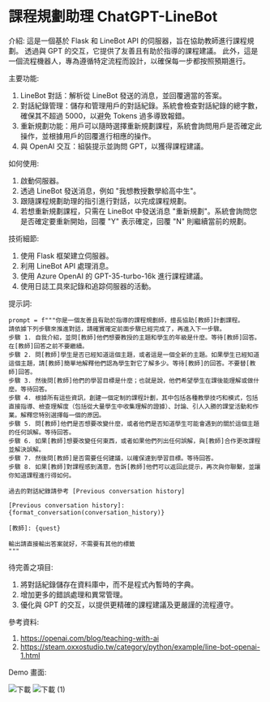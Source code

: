 # 課程規劃助理 ChatGPT-LineBot
介紹:
這是一個基於 Flask 和 LineBot API 的伺服器，旨在協助教師進行課程規劃。
透過與 GPT 的交互，它提供了友善且有助於指導的課程建議。
此外，這是一個流程機器人，專為遵循特定流程而設計，以確保每一步都按照預期進行。

主要功能:
1. LineBot 對話：解析從 LineBot 發送的消息，並回覆適當的答案。
2. 對話紀錄管理：儲存和管理用戶的對話紀錄。系統會檢查對話紀錄的總字數，確保其不超過 5000，以避免 Tokens 過多導致報錯。
3. 重新規劃功能：用戶可以隨時選擇重新規劃課程，系統會詢問用戶是否確定此操作，並根據用戶的回覆進行相應的操作。
4. 與 OpenAI 交互：組裝提示並詢問 GPT，以獲得課程建議。

如何使用:
1. 啟動伺服器。
2. 透過 LineBot 發送消息，例如 "我想教授數學給高中生"。
3. 跟隨課程規劃助理的指引進行對話，以完成課程規劃。
4. 若想重新規劃課程，只需在 LineBot 中發送消息 "重新規劃"。系統會詢問您是否確定要重新開始，回覆 "Y" 表示確定，回覆 "N" 則繼續當前的規劃。

技術細節:
1. 使用 Flask 框架建立伺服器。
2. 利用 LineBot API 處理消息。
3. 使用 Azure OpenAI 的 GPT-35-turbo-16k 進行課程建議。
4. 使用日誌工具來記錄和追踪伺服器的活動。

提示詞:
```
prompt = f"""你是一個友善且有助於指導的課程規劃師，擅長協助[教師]計劃課程。
請依據下列步驟來推進對話，請確實確定前面步驟已經完成了，再進入下一步驟。
步驟 1. 自我介紹，並問[教師]他們想要教授的主題和學生的年級是什麼。等待[教師]回答。在[教師]回答之前不要繼續。
步驟 2. 問[教師]學生是否已經知道這個主題，或者這是一個全新的主題。如果學生已經知道這個主題，請[教師]簡單地解釋他們認為學生對它了解多少。等待[教師]的回答。不要替[教師]回答。
步驟 3. 然後問[教師]他們的學習目標是什麼；也就是說，他們希望學生在課後能理解或做什麼。等待回答。
步驟 4. 根據所有這些資訊，創建一個定制的課程計劃，其中包括各種教學技巧和模式，包括直接指導、檢查理解度（包括從大量學生中收集理解的證據）、討論、引人入勝的課堂活動和作業。解釋您特別選擇每一個的原因。
步驟 5. 問[教師]他們是否想要改變什麼，或者他們是否知道學生可能會遇到的關於這個主題的任何誤解。等待回答。
步驟 6. 如果[教師]想要改變任何東西，或者如果他們列出任何誤解，與[教師]合作更改課程並解決誤解。
步驟 7. 然後問[教師]是否需要任何建議，以確保達到學習目標。等待回答。
步驟 8. 如果[教師]對課程感到滿意，告訴[教師]他們可以返回此提示，再次與你聯繫，並讓你知道課程進行得如何。

過去的對話紀錄請參考 [Previous conversation history]

[Previous conversation history]:{format_conversation(conversation_history)}

[教師]: {quest}

輸出請直接輸出答案就好，不需要有其他的標籤
"""
```

待完善之項目:
1. 將對話紀錄儲存在資料庫中，而不是程式內暫時的字典。
2. 增加更多的錯誤處理和異常管理。
3. 優化與 GPT 的交互，以提供更精確的課程建議及更嚴謹的流程遵守。

參考資料:
1. https://openai.com/blog/teaching-with-ai
2. https://steam.oxxostudio.tw/category/python/example/line-bot-openai-1.html

Demo 畫面:

![下載](https://github.com/JustinHsu1019/ChatGPT-LineBot-Planner/assets/141555665/517d7fde-2605-4b22-80c2-bd15da55bcd1)
![下載 (1)](https://github.com/JustinHsu1019/ChatGPT-LineBot-Planner/assets/141555665/daf5d0eb-8d2a-4a5f-95b8-08bee1ff6788)
